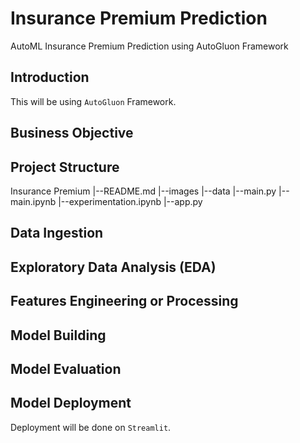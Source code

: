 # Insurance Premium Prediction

AutoML Insurance Premium Prediction using AutoGluon Framework

## Introduction

This will be using `AutoGluon` Framework.

## Business Objective

## Project Structure

Insurance Premium
|--README.md
|--images
|--data
|--main.py
|--main.ipynb
|--experimentation.ipynb
|--app.py

## Data Ingestion

## Exploratory Data Analysis (EDA)

## Features Engineering or Processing

## Model Building

## Model Evaluation

## Model Deployment

Deployment will be done on `Streamlit`.

